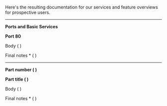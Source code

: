 
Here's the resulting documentation for our services and feature overviews for prospective users.


--------------------------------------------


**Ports and Basic Services**

**Port 80**

Body ( )

Final notes * ( )


--------------------------------------------


**Part number ( )**

**Part title ( )**

Body ( )

Final notes * ( )

